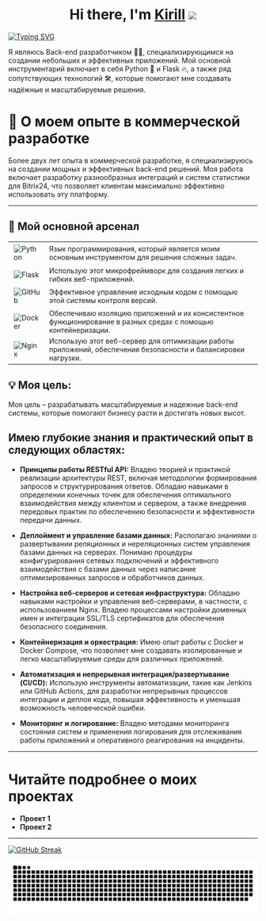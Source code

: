 <h1 align="center">Hi there, I'm <a href="https://t.me/lolipof" target="_blank">Kirill</a> 
<img src="https://github.com/blackcater/blackcater/raw/main/images/Hi.gif" height="32"/></h1>


[![Typing SVG](https://readme-typing-svg.herokuapp.com?color=%2336BCF7&lines=Middle+back-end+developer)](https://git.io/typing-svg)

Я являюсь Back-end разработчиком 🧑‍💻, специализирующимся на создании небольших и эффективных приложений. Мой основной инструментарий включает в себя Python 🐍 и Flask 🔥, а также ряд сопутствующих технологий 🛠️, которые помогают мне создавать надёжные и масштабируемые решения.


# 🚀 О моем опыте в коммерческой разработке
Более двух лет опыта в коммерческой разработке, я специализируюсь на создании мощных и эффективных back-end решений. Моя работа включает разработку разнообразных интеграций и систем статистики для Bitrix24, что позволяет клиентам максимально эффективно использовать эту платформу.

---

## 🔧 Мой основной арсенал

<table>
  <tr>
    <td><img src="https://img.shields.io/badge/python-3670A0?style=for-the-badge&logo=python&logoColor=ffdd54" alt="Python" style="vertical-align:top; margin:4px"></td>
    <td>Язык программирования, который является моим основным инструментом для решения сложных задач.</td>
  </tr>
  <tr>
    <td><img src="https://img.shields.io/badge/flask-%23000.svg?style=for-the-badge&logo=flask&logoColor=white" alt="Flask" style="vertical-align:top; margin:4px"></td>
    <td>Использую этот микрофреймворк для создания легких и гибких веб-приложений.</td>
  </tr>
   <tr>
    <td><img src="https://img.shields.io/badge/github-%23121011.svg?style=for-the-badge&logo=github&logoColor=white" alt="GitHub" style="vertical-align:top; margin:4px"></td>
    <td>Эффективное управление исходным кодом с помощью этой системы контроля версий.</td>
  </tr>
   <tr>
    <td><img src="https://img.shields.io/badge/docker-%230db7ed.svg?style=for-the-badge&logo=docker&logoColor=white" alt="Docker" style="vertical-align:top; margin:4px"></td>
    <td>Обеспечиваю изоляцию приложений и их консистентное функционирование в разных средах с помощью контейнеризации.</td>
  </tr>
   <tr>
    <td><img src="https://img.shields.io/badge/nginx-%23009639.svg?style=for-the-badge&logo=nginx&logoColor=white" alt="Nginx" style="vertical-align:top; margin:4px"></td>
    <td>Использую этот веб-сервер для оптимизации работы приложений, обеспечения безопасности и балансировки нагрузки.</td>
  </tr>
</table>

## 💡 Моя цель:

Моя цель – разрабатывать масштабируемые и надежные back-end системы, которые помогают бизнесу расти и достигать новых высот.

## Имею глубокие знания и практический опыт в следующих областях:

- **Принципы работы RESTful API:** Владею теорией и практикой реализации архитектуры REST, включая методологии формирования запросов и структурирования ответов. Обладаю навыками в определении конечных точек для обеспечения оптимального взаимодействия между клиентом и сервером, а также внедрения передовых практик по обеспечению безопасности и эффективности передачи данных.

- **Деплоймент и управление базами данных:** Располагаю знаниями о развертывании реляционных и нереляционных систем управления базами данных на серверах. Понимаю процедуры конфигурирования сетевых подключений и эффективного взаимодействия с базами данных через написание оптимизированных запросов и обработчиков данных.

- **Настройка веб-серверов и сетевая инфраструктура:** Обладаю навыками настройки и управления веб-серверами, в частности, с использованием Nginx. Владею процессами настройки доменных имен и интеграции SSL/TLS сертификатов для обеспечения безопасного соединения.

- **Контейнеризация и оркестрация:** Имею опыт работы с Docker и Docker Compose, что позволяет мне создавать изолированные и легко масштабируемые среды для различных приложений.

- **Автоматизация и непрерывная интеграция/развертывание (CI/CD):** Использую инструменты автоматизации, такие как Jenkins или GitHub Actions, для разработки непрерывных процессов интеграции и деплоя кода, повышая эффективность и уменьшая возможность человеческой ошибки.

- **Мониторинг и логирование:** Владею методами мониторинга состояния систем и применения логирования для отслеживания работы приложений и оперативного реагирования на инциденты.

---


# Читайте подробнее о моих проектах
  - **Проект 1**
  - **Проект 2**

---


[![GitHub Streak](https://github-readme-streak-stats.herokuapp.com/?user=DenverCoder1)](https://git.io/streak-stats)



<picture>
  <source
    media="(prefers-color-scheme: dark)"
    srcset="https://raw.githubusercontent.com/platane/snk/output/github-contribution-grid-snake-dark.svg"
  />
  <source
    media="(prefers-color-scheme: light)"
    srcset="https://raw.githubusercontent.com/platane/snk/output/github-contribution-grid-snake.svg"
  />
  <img
    alt="github contribution grid snake animation"
    src="https://raw.githubusercontent.com/platane/snk/output/github-contribution-grid-snake.svg"
  />
</picture>
